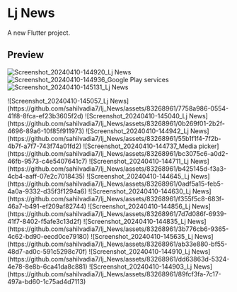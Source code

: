 # Lj News

A new Flutter project.

## Preview

<p>
  
![Screenshot_20240410-144920_Lj News](https://github.com/sahilvadia7/lj_News/assets/83268961/2fdd1e01-75c9-481c-a69b-387c55c48cb3)
![Screenshot_20240410-144936_Google Play services](https://github.com/sahilvadia7/lj_News/assets/83268961/11251572-5394-4cc9-b061-1a4f8fc588c3)
![Screenshot_20240410-145131_Lj News](https://github.com/sahilvadia7/lj_News/assets/83268961/1df51f6d-731a-4af2-a64e-075b274b8063)

</p>![Screenshot_20240410-145057_Lj News](https://github.com/sahilvadia7/lj_News/assets/83268961/7758a986-0554-41f8-8fca-ef23b3605f2d)
![Screenshot_20240410-145040_Lj News](https://github.com/sahilvadia7/lj_News/assets/83268961/0b269f01-2b2f-4696-89a6-10f85f911973)
![Screenshot_20240410-144942_Lj News](https://github.com/sahilvadia7/lj_News/assets/83268961/55b1f1f4-7f2b-4b7f-a7f7-743f74a01fd2)
![Screenshot_20240410-144737_Media picker](https://github.com/sahilvadia7/lj_News/assets/83268961/bc3075c6-a0d2-46fb-9573-c4e5407641c7)
![Screenshot_20240410-144711_Lj News](https://github.com/sahilvadia7/lj_News/assets/83268961/b425145d-f3a3-4cb4-aaff-07e2c7018435)
![Screenshot_20240410-144645_Lj News](https://github.com/sahilvadia7/lj_News/assets/83268961/0adf5a15-feb5-4a0a-9332-d35f3f1294a6)
![Screenshot_20240410-144630_Lj News](https://github.com/sahilvadia7/lj_News/assets/83268961/f355f5c8-683f-46a7-b491-ef209af82744)
![Screenshot_20240410-144856_Lj News](https://github.com/sahilvadia7/lj_News/assets/83268961/7d7d086f-6939-41f7-8402-f5afe3c13d2f)
![Screenshot_20240410-144835_Lj News](https://github.com/sahilvadia7/lj_News/assets/83268961/3b776cb6-9365-4c62-bd90-eecd0ce79180)
![Screenshot_20240410-145635_Lj News](https://github.com/sahilvadia7/lj_News/assets/83268961/ab33e880-bf55-48d7-ad0c-591c5298c70f)
![Screenshot_20240410-144910_Lj News](https://github.com/sahilvadia7/lj_News/assets/83268961/dd63863d-5324-4e78-8e8b-6ca41da8c881)
![Screenshot_20240410-144903_Lj News](https://github.com/sahilvadia7/lj_News/assets/83268961/89fcf3fa-7c17-497a-bd60-1c75ad4d7113)
